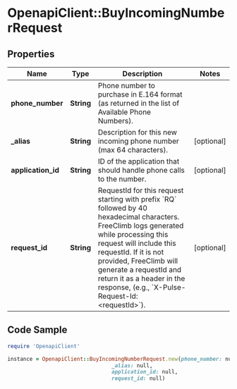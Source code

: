 # OpenapiClient::BuyIncomingNumberRequest

## Properties

Name | Type | Description | Notes
------------ | ------------- | ------------- | -------------
**phone_number** | **String** | Phone number to purchase in E.164 format (as returned in the list of Available Phone Numbers). | 
**_alias** | **String** | Description for this new incoming phone number (max 64 characters). | [optional] 
**application_id** | **String** | ID of the application that should handle phone calls to the number. | [optional] 
**request_id** | **String** | RequestId for this request starting with prefix &#x60;RQ&#x60; followed by 40 hexadecimal characters. FreeClimb logs generated while processing this request will include this requestId. If it is not provided, FreeClimb will generate a requestId and return it as a header in the response, (e.g., &#x60;X-Pulse-Request-Id: &lt;requestId&gt;&#x60;). | [optional] 

## Code Sample

```ruby
require 'OpenapiClient'

instance = OpenapiClient::BuyIncomingNumberRequest.new(phone_number: null,
                                 _alias: null,
                                 application_id: null,
                                 request_id: null)
```


